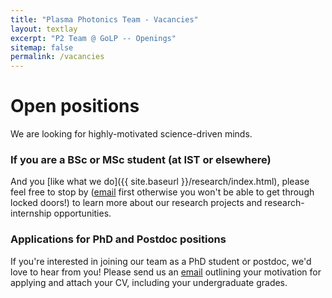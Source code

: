 ```yaml
---
title: "Plasma Photonics Team - Vacancies"
layout: textlay
excerpt: "P2 Team @ GoLP -- Openings"
sitemap: false
permalink: /vacancies
---
```


# Open positions

We are looking for highly-motivated science-driven minds. 

### If you are a BSc or MSc student (at IST or elsewhere)

And you [like what we do]({{ site.baseurl }}/research/index.html), please feel free to stop by ([email](mailto:jorge.vieira@tecnico.ulisboa.pt) first otherwise you won't be able to get through locked doors!) to learn more about our research projects and research-internship opportunities. 

### Applications for PhD and Postdoc positions
If you're interested in joining our team as a PhD student or postdoc, we'd love to hear from you! Please send us an [email](mailto:jorge.vieira@tecnico.ulisboa.pt) outlining your motivation for applying and attach your CV, including your undergraduate grades.

<!--
<figure>
<img src="{{ site.url }}{{ site.baseurl }}/images/picpic/Gallery/DSC_0696.jpg" width="95%">
</figure>
-->